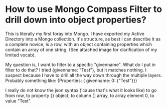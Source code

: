 
# How to use Mongo Compass Filter to drill down into object properties?

This is literally my first foray into Mongo.  I have exported my Active Directory into a Mongo collection.  It's structure, as best I can describe it as a complete novice, is a row, with an object containing properties which contain an array of one string.  (See attached image for clarification of my limited vocab).

My question is, I want to filter to a specific "givenname".  What do I put in filter to do that?  I tried {givenname: "Test"}, but it matches nothing.  I suspect because I have to drill all the way down through the multiple layers.  Probably something like:
{Properties: { givenname: 0: {"Test"}}}

I really do not know the json syntax ('cause that's what it looks like) to go from row, to property {} object, to column [] array, to array element 0, to value "Test".

        